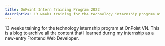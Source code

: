 ```yaml
---
title: OnPoint Intern Training Program 2022
description: 13 weeks training for the technology internship program at OnPoint VN.
---
```


13 weeks training for the technology internship program at OnPoint VN. This is a blog to archive all the content that I learned during my internship as a new-entry Frontend Web Developer.
